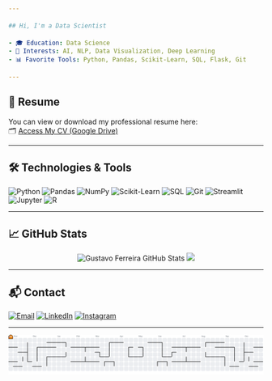 ```yaml
---

## Hi, I'm a Data Scientist

- 🎓 Education: Data Science  
- 🧠 Interests: AI, NLP, Data Visualization, Deep Learning  
- 📊 Favorite Tools: Python, Pandas, Scikit-Learn, SQL, Flask, Git  

---
```


## 📄 Resume

You can view or download my professional resume here:  
🗂️ [Access My CV (Google Drive)](https://drive.google.com/drive/folders/1kJGXrEcp2YmMt3WnTjVRxzTUgXJrzvdi?usp=sharing)

---

## 🛠️ Technologies & Tools

![Python](https://img.shields.io/badge/-Python-3776AB?style=flat-square&logo=python&logoColor=white)
![Pandas](https://img.shields.io/badge/-Pandas-150458?style=flat-square&logo=pandas)
![NumPy](https://img.shields.io/badge/-NumPy-013243?style=flat-square&logo=numpy)
![Scikit-Learn](https://img.shields.io/badge/-Scikit--Learn-F7931E?style=flat-square&logo=scikit-learn&logoColor=white)
![SQL](https://img.shields.io/badge/-SQL-4479A1?style=flat-square&logo=mysql&logoColor=white)
![Git](https://img.shields.io/badge/-Git-F05032?style=flat-square&logo=git&logoColor=white)
![Streamlit](https://img.shields.io/badge/-Streamlit-FF4B4B?style=flat-square&logo=streamlit&logoColor=white)
![Jupyter](https://img.shields.io/badge/-Jupyter-F37626?style=flat-square&logo=jupyter&logoColor=white)
![R](https://img.shields.io/badge/-R-276DC3?style=flat-square&logo=r&logoColor=white)

---

## 📈 GitHub Stats
<div align="center"> 
  <img width="48%" src="https://github-readme-stats.vercel.app/api?username=gugs881&show_icons=true&hide_border=true&title_color=0abde3&icon_color=1dd1a1&text_color=ffffff&bg_color=0d1117" alt="Gustavo Ferreira GitHub Stats" /> 
  <img width="48%" src="https://github-readme-stats.vercel.app/api/top-langs/?username=gugs881&layout=compact&hide_border=true&title_color=0abde3&text_color=ffffff&bg_color=0d1117" /> 
</div>

---

## 📬 Contact

[![Email](https://img.shields.io/badge/-Email-D14836?style=flat-square&logo=gmail&logoColor=white)](mailto:gustavodovaleferreira@gmail.com)
[![LinkedIn](https://img.shields.io/badge/-LinkedIn-0077B5?style=flat-square&logo=linkedin&logoColor=white)](https://www.linkedin.com/in/gustavo-do-vale-ferreira/)
[![Instagram](https://img.shields.io/badge/-Instagram-E4405F?style=flat-square&logo=instagram&logoColor=white)](https://www.instagram.com/gustavo_ferreiraz/)

---
<picture>
  <source media="(prefers-color-scheme: dark)" srcset="https://raw.githubusercontent.com/gugs881/gugs881/output/pacman-contribution-graph-dark.svg">
  <source media="(prefers-color-scheme: light)" srcset="https://raw.githubusercontent.com/gugs881/gugs881/output/pacman-contribution-graph.svg">
  <img alt="pacman contribution graph" src="https://raw.githubusercontent.com/gugs881/gugs881/output/pacman-contribution-graph.svg">
</picture>
